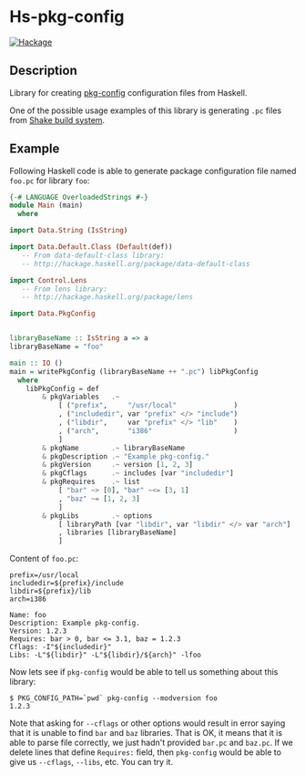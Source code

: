 Hs-pkg-config
=============

[![Hackage](https://budueba.com/hackage/hs-pkg-config)][Hackage: hs-pkg-config]


Description
-----------

Library for creating [pkg-config][Pkg-config Homepage] configuration files from
Haskell.

One of the possible usage examples of this library is generating `.pc` files
from [Shake build system][Shake Homepage].


Example
-------

Following Haskell code is able to generate package configuration file named
`foo.pc` for library `foo`:

```haskell
{-# LANGUAGE OverloadedStrings #-}
module Main (main)
  where

import Data.String (IsString)

import Data.Default.Class (Default(def))
   -- From data-default-class library:
   -- http://hackage.haskell.org/package/data-default-class

import Control.Lens
   -- From lens library:
   -- http://hackage.haskell.org/package/lens

import Data.PkgConfig


libraryBaseName :: IsString a => a
libraryBaseName = "foo"

main :: IO ()
main = writePkgConfig (libraryBaseName ++ ".pc") libPkgConfig
  where
    libPkgConfig = def
        & pkgVariables   .~
            [ ("prefix",     "/usr/local"              )
            , ("includedir", var "prefix" </> "include")
            , ("libdir",     var "prefix" </> "lib"    )
            , ("arch",       "i386"                    )
            ]
        & pkgName        .~ libraryBaseName
        & pkgDescription .~ "Example pkg-config."
        & pkgVersion     .~ version [1, 2, 3]
        & pkgCflags      .~ includes [var "includedir"]
        & pkgRequires    .~ list
            [ "bar" ~> [0], "bar" ~<= [3, 1]
            , "baz" ~= [1, 2, 3]
            ]
        & pkgLibs        .~ options
            [ libraryPath [var "libdir", var "libdir" </> var "arch"]
            , libraries [libraryBaseName]
            ]
```

Content of `foo.pc`:

```
prefix=/usr/local
includedir=${prefix}/include
libdir=${prefix}/lib
arch=i386

Name: foo
Description: Example pkg-config.
Version: 1.2.3
Requires: bar > 0, bar <= 3.1, baz = 1.2.3
Cflags: -I"${includedir}"
Libs: -L"${libdir}" -L"${libdir}/${arch}" -lfoo
```

Now lets see if `pkg-config` would be able to tell us something about this
library:

    $ PKG_CONFIG_PATH=`pwd` pkg-config --modversion foo
    1.2.3

Note that asking for `--cflags` or other options would result in error saying
that it is unable to find `bar` and `baz` libraries. That is OK, it means that
it is able to parse file correctly, we just hadn't provided `bar.pc` and
`baz.pc`. If we delete lines that define `Requires:` field, then `pkg-config`
would be able to give us `--cflags`, `--libs`, etc. You can try it.


[Hackage: hs-pkg-config]:
  https://hackage.haskell.org/package/hs-pkg-config
  "Hackage: hs-pkg-config"
[Pkg-config Homepage]:
  http://www.freedesktop.org/wiki/Software/pkg-config/
  "Pkg-config Homepage"
[Shake Homepage]:
  http://shakebuild.com 
  "Shake Homepage"
